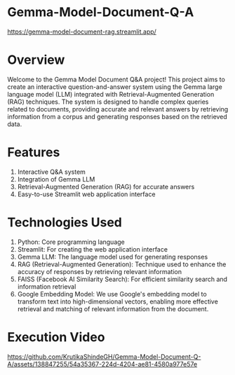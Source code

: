 # Gemma-Model-Document-Q-A 
https://gemma-model-document-rag.streamlit.app/

# Overview

Welcome to the Gemma Model Document Q&A project! This project aims to create an interactive question-and-answer system using the Gemma large language model (LLM) integrated with Retrieval-Augmented Generation (RAG) techniques. The system is designed to handle complex queries related to documents, providing accurate and relevant answers by retrieving information from a corpus and generating responses based on the retrieved data.

# Features

1. Interactive Q&A system
2. Integration of Gemma LLM
3. Retrieval-Augmented Generation (RAG) for accurate answers
4. Easy-to-use Streamlit web application interface

# Technologies Used

1. Python: Core programming language
2. Streamlit: For creating the web application interface
3. Gemma LLM: The language model used for generating responses
4. RAG (Retrieval-Augmented Generation): Technique used to enhance the accuracy of responses by retrieving relevant information 
5. FAISS (Facebook AI Similarity Search): For efficient similarity search and information retrieval
6. Google Embedding Model: We use Google's embedding model to transform text into high-dimensional vectors, enabling more effective retrieval and matching of relevant information from the document.

# Execution Video

https://github.com/KrutikaShindeGH/Gemma-Model-Document-Q-A/assets/138847255/54a35367-224d-4204-ae81-4580a977e57e



